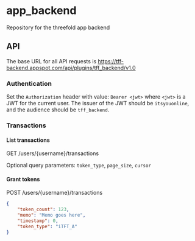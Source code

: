 # app_backend
Repository for the threefold app backend


## API

The base URL for all API requests is https://tff-backend.appspot.com/api/plugins/tff_backend/v1.0

### Authentication

Set the `Authorization` header with value: `Bearer <jwt>` where `<jwt>` is a JWT for the current user.
The issuer of the JWT should be `itsyouonline`, and the audience should be `tff_backend`.

### Transactions

#### List transactions

GET /users/{username}/transactions

Optional query parameters: `token_type`, `page_size`, `cursor`

#### Grant tokens

POST /users/{username}/transactions

```json
{
	"token_count": 123,
	"memo": "Memo goes here",
	"timestamp": 0,
	"token_type": "iTFT_A"
}
```
